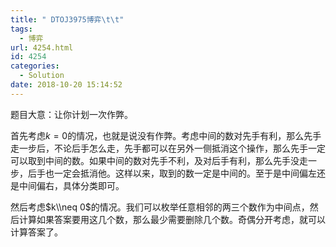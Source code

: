 ```yaml
---
title: " DTOJ3975博弈\t\t"
tags:
  - 博弈
url: 4254.html
id: 4254
categories:
  - Solution
date: 2018-10-20 15:14:52
---
```


题目大意：让你计划一次作弊。

首先考虑$k=0$的情况，也就是说没有作弊。考虑中间的数对先手有利，那么先手走一步后，不论后手怎么走，先手都可以在另外一侧抵消这个操作，那么先手一定可以取到中间的数。如果中间的数对先手不利，及对后手有利，那么先手没走一步，后手也一定会抵消他。这样以来，取到的数一定是中间的。至于是中间偏左还是中间偏右，具体分类即可。

然后考虑$k\\neq 0$的情况。我们可以枚举任意相邻的两三个数作为中间点，然后计算如果答案要用这几个数，那么最少需要删除几个数。奇偶分开考虑，就可以计算答案了。